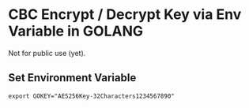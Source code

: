 CBC Encrypt / Decrypt Key via Env Variable in GOLANG
====================================================

Not for public use (yet).

Set Environment Variable
------------------------

`export GOKEY="AES256Key-32Characters1234567890"`




